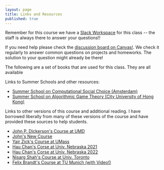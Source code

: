 ```yaml
---
layout: page
title: Links and Resources
published: true
---
```


Remember for this course we have a [Slack Workspace](2022tulanemultiagent.slack.com) for this class -- the staff is always there to answer your questions!!

If you need help please check the [discussion board on Canvas!](https://tulane.instructure.com/). We check it regularly to answer common questions on projects and homeworks.  The solution to your question might already be there!

The following are a set of books that are used for this class. They are all available  

Links to Summer Schools and other resources:
  * [Summer School on Computational Social Choice (Amsterdam)](https://events.illc.uva.nl/comsoc-school-2023/)
  * [Summer School on Algorithmic Game Theory (City University of Hong Kong)](https://www.cs.cityu.edu.hk/~gtsc/)

Links to other versions of this course and additional reading.  I have borrowed liberally from many of these versions of the course and have provided these sources to help students.
  * [John P. Dickerson's Course at UMD](https://marketdesign.github.io/)
  * [John's New Course](https://mech-design.github.io/)
  * [Yair Zick's Course at UMass](https://people.umass.edu/yzick/COMPSCI590Tfall2020.html)
  * [Hau Chan's Corse at Univ. Nebraska 2021](https://sites.google.com/view/unlcscecgtspring21/home)
  * [Hau Chan's Corse at Univ. Nebraska 2022](https://sites.google.com/view/unlcscecgtspring22/home)
  * [Nisarg Shah's Course at Univ. Toronto](https://www.cs.toronto.edu/~nisarg/teaching/2556s21/)
  * [Felix Brandt's Course at TU Munich (with Video!)](https://www.youtube.com/playlist?list=PLOfTMPqb4h4YpejIw7acMsdUnBm51a-FD)
